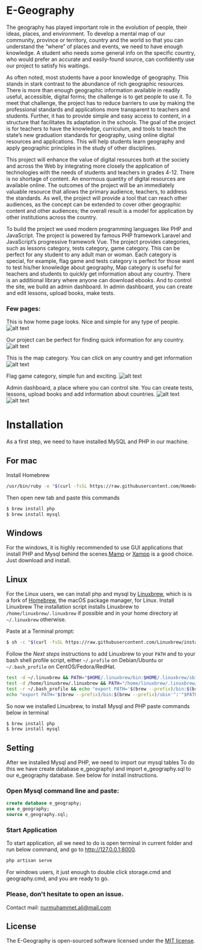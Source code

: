 
# E-Geography



The geography has played important role in the evolution of people, their ideas, places, and environment. To develop a mental map of our community, province or territory, country and the world so that you can understand the “where” of places and events, we need to have enough knowledge. A student who needs some general info on the specific country, who would prefer an accurate and easily-found source, can confidently use our project to satisfy his waitings.

As often noted, most students have a poor knowledge of geography. This stands in stark contrast to the abundance of rich geographic resources. There is more than enough geographic information available in readily useful, accessible, digital forms; the challenge is to get people to use it. To meet that challenge, the project has to reduce barriers to use by making the professional standards and applications more transparent to teachers and students. Further, it has to provide simple and easy access to content, in a structure that facilitates its adaptation in the schools. The goal of the project is for teachers to have the knowledge, curriculum, and tools to teach the state’s new graduation standards for geography, using online digital resources and applications. This will help students learn geography and apply geographic principles in the study of other disciplines.

This project will enhance the value of digital resources both at the society and across the Web by integrating more closely the application of technologies with the needs of students and teachers in grades 4-12. There is no shortage of content. An enormous quantity of digital resources are available online. The outcomes of the project will be an immediately valuable resource that allows the primary audience, teachers, to address the standards. As well, the project will provide a tool that can reach other audiences, as the concept can be extended to cover other geographic content and other audiences; the overall result is a model for application by other institutions across the country. 

To build the project we used modern programming languages like PHP and JavaScript. The project is powered by famous PHP framework Laravel and JavaScript’s progressive framework Vue. The project provides categories, such as lessons category, tests category, game category. This can be perfect for any student to any adult man or woman. Each category is special, for example, flag game and tests category is perfect for those want to test his/her knowledge about geography, Map category is useful for teachers and students to quickly get information about any country. There is an additional library where anyone can download ebooks. And to control the site, we build an admin dashboard. In admin dashboard, you can create and edit lessons, upload books, make tests. 

### Few pages: 
This is how home page looks. Nice and simple for any type of people. 
![alt text](http://doctna.esy.es/uploads/Untitled.png "Homepage")

Our project can be perfect for finding quick information for any country.
![alt text](http://doctna.esy.es/uploads/countries.png "Countries page")

This is the map category. You can click on any country and get information
![alt text](http://doctna.esy.es/uploads/map.png "Maps Page")

Flag game category, simple fun and exciting.
![alt text](http://doctna.esy.es/uploads/flagGame.png "Awesome Flag Game page")

Admin dashboard, a place where you can control site. You can create tests, lessons, upload books and add information about countries.
![alt text](http://doctna.esy.es/uploads/adminDashboard.png "Admin Dashboard Page")
![alt text](http://doctna.esy.es/uploads/adminDashboardForms.png "Admin Dashboard Page")

# Installation
As a first step, we need to have installed MySQL and PHP in our machine.

## For mac
Install Homebrew
```bash
/usr/bin/ruby -e "$(curl -fsSL https://raw.githubusercontent.com/Homebrew/install/master/install)"
```
Then open new tab and paste this commands
```bash
$ brew install php
$ brew install mysql
```
## Windows
For the windows, it is highly recommended to use GUI applications that install PHP and Mysql behind the scenes.[Mamp](https://www.mamp.info/en/mamp-pro/) or [Xampp](https://www.apachefriends.org/index.html) is a good choice. Just download and install.

## Linux
For the Linux users, we can install php and mysql by [Linuxbrew](http://linuxbrew.sh/), which is  is a fork of [Homebrew](http://brew.sh/), the macOS package manager, for Linux.
Install Linuxbrew
The installation script installs Linuxbrew to  `/home/linuxbrew/.linuxbrew`  if possible and in your home directory at  `~/.linuxbrew`  otherwise.

Paste at a Terminal prompt:
```bash
$ sh -c "$(curl -fsSL https://raw.githubusercontent.com/Linuxbrew/install/master/install.sh)"
```
Follow the  _Next steps_  instructions to add Linuxbrew to your  `PATH`  and to your bash shell profile script, either  `~/.profile`  on Debian/Ubuntu or  `~/.bash_profile`  on CentOS/Fedora/RedHat.
```bash
test -d ~/.linuxbrew && PATH="$HOME/.linuxbrew/bin:$HOME/.linuxbrew/sbin:$PATH"
test -d /home/linuxbrew/.linuxbrew && PATH="/home/linuxbrew/.linuxbrew/bin:/home/linuxbrew/.linuxbrew/sbin:$PATH"
test -r ~/.bash_profile && echo "export PATH='$(brew --prefix)/bin:$(brew --prefix)/sbin'":'"$PATH"' >>~/.bash_profile
echo "export PATH='$(brew --prefix)/bin:$(brew --prefix)/sbin'":'"$PATH"' >>~/.profile
```
So now we installed Linuxbrew, to install Mysql and PHP paste commands below in terminal
```bash
$ brew install php 
$ brew install mysql
```

## Setting
After we installed Mysql and PHP, we need to import our mysql tables
To do this we have  create database e_geographyl and import e_geography.sql to our e_geography database.  See below for install instructions.

### Open Mysql command line and paste:
```sql
create database e_geography;
use e_geography;
source e_geography.sql;
```
### Start Application
To start application, all we need to do is open terminal in current folder and run below command, and go to http://127.0.0.1:8000.
```bash
php artisan serve
```
For windows users, it just enough to double click storage.cmd and geography.cmd, and you are ready to go.

### Please, don't hesitate to open an issue.
Contact mail: nurmuhammet.ali@mail.com

## License

The E-Geography is open-sourced software licensed under the  [MIT license](https://opensource.org/licenses/MIT).